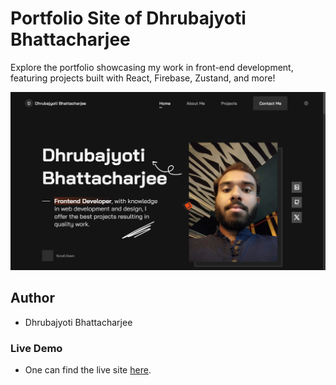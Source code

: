 # Portfolio Site of Dhrubajyoti Bhattacharjee

Explore the portfolio showcasing my work in front-end development, featuring projects built with React, Firebase, Zustand, and more!

![Portfolio Homepage](./public/portfolio-home.png)

## Author

- Dhrubajyoti Bhattacharjee

### Live Demo

- One can find the live site [here](https://math-to-dev.vercel.app/).
